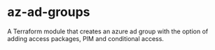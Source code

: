 # az-ad-groups
A Terraform module that creates an azure ad group with the option of adding access packages, PIM and conditional access. 
